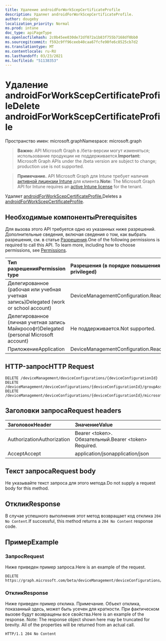 ```yaml
---
title: Удаление androidForWorkScepCertificateProfile
description: Удаляет androidForWorkScepCertificateProfile.
author: dougeby
localization_priority: Normal
ms.prod: intune
doc_type: apiPageType
ms.openlocfilehash: 2c0b45ee030de72df072a1b83f755b7168df0bb0
ms.sourcegitcommit: f592c9ff96ceeb40caa67fcfe90fe6c8525cb7d2
ms.translationtype: MT
ms.contentlocale: ru-RU
ms.lasthandoff: 03/23/2021
ms.locfileid: "51138353"
---
```

# <a name="delete-androidforworkscepcertificateprofile"></a><span data-ttu-id="4bd4d-103">Удаление androidForWorkScepCertificateProfile</span><span class="sxs-lookup"><span data-stu-id="4bd4d-103">Delete androidForWorkScepCertificateProfile</span></span>

<span data-ttu-id="4bd4d-104">Пространство имен: microsoft.graph</span><span class="sxs-lookup"><span data-stu-id="4bd4d-104">Namespace: microsoft.graph</span></span>

> <span data-ttu-id="4bd4d-105">**Важно:** API Microsoft Graph в /бета-версии могут изменяться; использование продукции не поддерживается.</span><span class="sxs-lookup"><span data-stu-id="4bd4d-105">**Important:** Microsoft Graph APIs under the /beta version are subject to change; production use is not supported.</span></span>

> <span data-ttu-id="4bd4d-106">**Примечание.** API Microsoft Graph для Intune требует наличия [активной лицензии Intune](https://go.microsoft.com/fwlink/?linkid=839381) для клиента.</span><span class="sxs-lookup"><span data-stu-id="4bd4d-106">**Note:** The Microsoft Graph API for Intune requires an [active Intune license](https://go.microsoft.com/fwlink/?linkid=839381) for the tenant.</span></span>

<span data-ttu-id="4bd4d-107">Удаляет [androidForWorkScepCertificateProfile.](../resources/intune-deviceconfig-androidforworkscepcertificateprofile.md)</span><span class="sxs-lookup"><span data-stu-id="4bd4d-107">Deletes a [androidForWorkScepCertificateProfile](../resources/intune-deviceconfig-androidforworkscepcertificateprofile.md).</span></span>

## <a name="prerequisites"></a><span data-ttu-id="4bd4d-108">Необходимые компоненты</span><span class="sxs-lookup"><span data-stu-id="4bd4d-108">Prerequisites</span></span>
<span data-ttu-id="4bd4d-p101">Для вызова этого API требуется одно из указанных ниже разрешений. Дополнительные сведения, включая сведения о том, как выбрать разрешения, см. в статье [Разрешения](/graph/permissions-reference).</span><span class="sxs-lookup"><span data-stu-id="4bd4d-p101">One of the following permissions is required to call this API. To learn more, including how to choose permissions, see [Permissions](/graph/permissions-reference).</span></span>

|<span data-ttu-id="4bd4d-111">Тип разрешения</span><span class="sxs-lookup"><span data-stu-id="4bd4d-111">Permission type</span></span>|<span data-ttu-id="4bd4d-112">Разрешения (в порядке повышения привилегий)</span><span class="sxs-lookup"><span data-stu-id="4bd4d-112">Permissions (from least to most privileged)</span></span>|
|:---|:---|
|<span data-ttu-id="4bd4d-113">Делегированное (рабочая или учебная учетная запись)</span><span class="sxs-lookup"><span data-stu-id="4bd4d-113">Delegated (work or school account)</span></span>|<span data-ttu-id="4bd4d-114">DeviceManagementConfiguration.ReadWrite.All</span><span class="sxs-lookup"><span data-stu-id="4bd4d-114">DeviceManagementConfiguration.ReadWrite.All</span></span>|
|<span data-ttu-id="4bd4d-115">Делегированное (личная учетная запись Майкрософт)</span><span class="sxs-lookup"><span data-stu-id="4bd4d-115">Delegated (personal Microsoft account)</span></span>|<span data-ttu-id="4bd4d-116">Не поддерживается.</span><span class="sxs-lookup"><span data-stu-id="4bd4d-116">Not supported.</span></span>|
|<span data-ttu-id="4bd4d-117">Приложение</span><span class="sxs-lookup"><span data-stu-id="4bd4d-117">Application</span></span>|<span data-ttu-id="4bd4d-118">DeviceManagementConfiguration.ReadWrite.All</span><span class="sxs-lookup"><span data-stu-id="4bd4d-118">DeviceManagementConfiguration.ReadWrite.All</span></span>|

## <a name="http-request"></a><span data-ttu-id="4bd4d-119">HTTP-запрос</span><span class="sxs-lookup"><span data-stu-id="4bd4d-119">HTTP Request</span></span>
<!-- {
  "blockType": "ignored"
}
-->
``` http
DELETE /deviceManagement/deviceConfigurations/{deviceConfigurationId}
DELETE /deviceManagement/deviceConfigurations/{deviceConfigurationId}/groupAssignments/{deviceConfigurationGroupAssignmentId}/deviceConfiguration
DELETE /deviceManagement/deviceConfigurations/{deviceConfigurationId}/microsoft.graph.windowsDomainJoinConfiguration/networkAccessConfigurations/{deviceConfigurationId}
```

## <a name="request-headers"></a><span data-ttu-id="4bd4d-120">Заголовки запроса</span><span class="sxs-lookup"><span data-stu-id="4bd4d-120">Request headers</span></span>
|<span data-ttu-id="4bd4d-121">Заголовок</span><span class="sxs-lookup"><span data-stu-id="4bd4d-121">Header</span></span>|<span data-ttu-id="4bd4d-122">Значение</span><span class="sxs-lookup"><span data-stu-id="4bd4d-122">Value</span></span>|
|:---|:---|
|<span data-ttu-id="4bd4d-123">Authorization</span><span class="sxs-lookup"><span data-stu-id="4bd4d-123">Authorization</span></span>|<span data-ttu-id="4bd4d-124">Bearer &lt;token&gt;. Обязательный.</span><span class="sxs-lookup"><span data-stu-id="4bd4d-124">Bearer &lt;token&gt; Required.</span></span>|
|<span data-ttu-id="4bd4d-125">Accept</span><span class="sxs-lookup"><span data-stu-id="4bd4d-125">Accept</span></span>|<span data-ttu-id="4bd4d-126">application/json</span><span class="sxs-lookup"><span data-stu-id="4bd4d-126">application/json</span></span>|

## <a name="request-body"></a><span data-ttu-id="4bd4d-127">Текст запроса</span><span class="sxs-lookup"><span data-stu-id="4bd4d-127">Request body</span></span>
<span data-ttu-id="4bd4d-128">Не указывайте текст запроса для этого метода.</span><span class="sxs-lookup"><span data-stu-id="4bd4d-128">Do not supply a request body for this method.</span></span>

## <a name="response"></a><span data-ttu-id="4bd4d-129">Отклик</span><span class="sxs-lookup"><span data-stu-id="4bd4d-129">Response</span></span>
<span data-ttu-id="4bd4d-130">В случае успешного выполнения этот метод возвращает код отклика `204 No Content`.</span><span class="sxs-lookup"><span data-stu-id="4bd4d-130">If successful, this method returns a `204 No Content` response code.</span></span>

## <a name="example"></a><span data-ttu-id="4bd4d-131">Пример</span><span class="sxs-lookup"><span data-stu-id="4bd4d-131">Example</span></span>

### <a name="request"></a><span data-ttu-id="4bd4d-132">Запрос</span><span class="sxs-lookup"><span data-stu-id="4bd4d-132">Request</span></span>
<span data-ttu-id="4bd4d-133">Ниже приведен пример запроса.</span><span class="sxs-lookup"><span data-stu-id="4bd4d-133">Here is an example of the request.</span></span>
``` http
DELETE https://graph.microsoft.com/beta/deviceManagement/deviceConfigurations/{deviceConfigurationId}
```

### <a name="response"></a><span data-ttu-id="4bd4d-134">Отклик</span><span class="sxs-lookup"><span data-stu-id="4bd4d-134">Response</span></span>
<span data-ttu-id="4bd4d-p102">Ниже приведен пример отклика. Примечание. Объект отклика, показанный здесь, может быть усечен для краткости. При фактическом вызове будут возвращены все свойства.</span><span class="sxs-lookup"><span data-stu-id="4bd4d-p102">Here is an example of the response. Note: The response object shown here may be truncated for brevity. All of the properties will be returned from an actual call.</span></span>
``` http
HTTP/1.1 204 No Content
```




